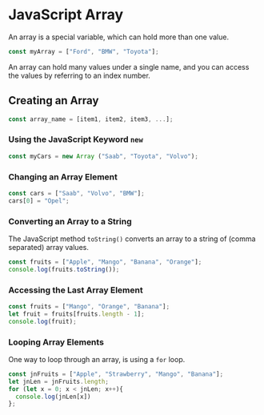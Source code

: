 # JavaScript Array
An array is a special variable, which can hold more than one value.
```js
const myArray = ["Ford", "BMW", "Toyota"];
```
An array can hold many values under a single name, and you can access the values by referring to an index number.

## Creating an Array
```js
const array_name = [item1, item2, item3, ...];
```
### Using the JavaScript Keyword `new`
```js
const myCars = new Array ("Saab", "Toyota", "Volvo");
```
### Changing an Array Element 
```js
const cars = ["Saab", "Volvo", "BMW"];
cars[0] = "Opel";
```
### Converting an Array to a String
The JavaScript method `toString()` converts an array to a string of (comma separated) array values.
```js
const fruits = ["Apple", "Mango", "Banana", "Orange"];
console.log(fruits.toString());
```
### Accessing the Last Array Element
```js
const fruits = ["Mango", "Orange", "Banana"];
let fruit = fruits[fruits.length - 1];
console.log(fruit);
```

### Looping Array Elements
One way to loop through an array, is using a `for` loop.
```js
const jnFruits = ["Apple", "Strawberry", "Mango", "Banana"];
let jnLen = jnFruits.length;
for (let x = 0; x < jnLen; x++){
  console.log(jnLen[x])
};
```

